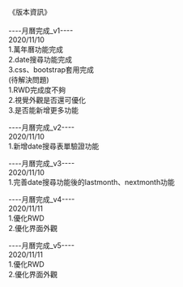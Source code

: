 《版本資訊》
<br>
<br>
----月曆完成_v1----
<br>
2020/11/10
<br>
1.萬年曆功能完成
<br>
2.date搜尋功能完成
<br>
3.css、bootstrap套用完成
<br>
(待解決問題)
<br>
1.RWD完成度不夠
<br>
2.視覺外觀是否還可優化
<br>
3.是否能新增更多功能


----月曆完成_v2----
<br>
2020/11/10
<br>
1.新增date搜尋表單驗證功能
<br>


----月曆完成_v3----
<br>
2020/11/10
<br>
1.完善date搜尋功能後的lastmonth、nextmonth功能
<br>


----月曆完成_v4----
<br>
2020/11/11
<br>
1.優化RWD
<br>
2.優化界面外觀
<br>


----月曆完成_v5----
<br>
2020/11/11
<br>
1.優化RWD
<br>
2.優化界面外觀
<br>



